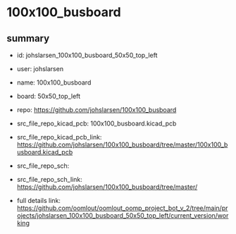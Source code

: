 # 100x100_busboard
 
## summary 
* id: johslarsen_100x100_busboard_50x50_top_left
* user: johslarsen
* name: 100x100_busboard
* board: 50x50_top_left
* repo: https://github.com/johslarsen/100x100_busboard
* src_file_repo_kicad_pcb: 100x100_busboard.kicad_pcb
* src_file_repo_kicad_pcb_link: https://github.com/johslarsen/100x100_busboard/tree/master/100x100_busboard.kicad_pcb


* src_file_repo_sch: 
* src_file_repo_sch_link: https://github.com/johslarsen/100x100_busboard/tree/master/
* full details link: https://github.com/oomlout/oomlout_oomp_project_bot_v_2/tree/main/projects/johslarsen_100x100_busboard_50x50_top_left/current_version/working  






